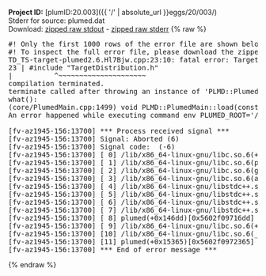 **Project ID:** [plumID:20.003]({{ '/' | absolute_url }}eggs/20/003/)  
Stderr for source:  plumed.dat   
Download: [zipped raw stdout](plumed.dat.plumed.stdout.txt.zip) - [zipped raw stderr](plumed.dat.plumed.stderr.txt.zip) 
{% raw %}
<pre>
#! Only the first 1000 rows of the error file are shown below
#! To inspect the full error file, please download the zipped raw stderr file above
TD_TS-target-plumed2.6.Hl7Bjw.cpp:23:10: fatal error: TargetDistribution.h: No such file or directory
23 | #include "TargetDistribution.h"
|          ^~~~~~~~~~~~~~~~~~~~~~
compilation terminated.
terminate called after throwing an instance of 'PLMD::Plumed::ExceptionError'
what():
(core/PlumedMain.cpp:1499) void PLMD::PlumedMain::load(const std::string&)
An error happened while executing command env PLUMED_ROOT='/home/runner/opt/lib/plumed' PLUMED_VERSION='2.10b' PLUMED_HTMLDIR='/home/runner/opt/share/doc/plumed' PLUMED_INCLUDEDIR='/home/runner/opt/include' PLUMED_PROGRAM_NAME='plumed' PLUMED_IS_INSTALLED='yes' "/home/runner/opt/lib/plumed"/scripts/mklib.sh -n -o ./TD_TS-target-plumed2.6.2.10b.so TD_TS-target-plumed2.6.cpp

[fv-az1945-156:13700] *** Process received signal ***
[fv-az1945-156:13700] Signal: Aborted (6)
[fv-az1945-156:13700] Signal code:  (-6)
[fv-az1945-156:13700] [ 0] /lib/x86_64-linux-gnu/libc.so.6(+0x45330)[0x7f13a7045330]
[fv-az1945-156:13700] [ 1] /lib/x86_64-linux-gnu/libc.so.6(pthread_kill+0x11c)[0x7f13a709eb2c]
[fv-az1945-156:13700] [ 2] /lib/x86_64-linux-gnu/libc.so.6(gsignal+0x1e)[0x7f13a704527e]
[fv-az1945-156:13700] [ 3] /lib/x86_64-linux-gnu/libc.so.6(abort+0xdf)[0x7f13a70288ff]
[fv-az1945-156:13700] [ 4] /lib/x86_64-linux-gnu/libstdc++.so.6(+0xa5ff5)[0x7f13a74a5ff5]
[fv-az1945-156:13700] [ 5] /lib/x86_64-linux-gnu/libstdc++.so.6(+0xbb0da)[0x7f13a74bb0da]
[fv-az1945-156:13700] [ 6] /lib/x86_64-linux-gnu/libstdc++.so.6(_ZSt10unexpectedv+0x0)[0x7f13a74a5a55]
[fv-az1945-156:13700] [ 7] /lib/x86_64-linux-gnu/libstdc++.so.6(+0xa5a6f)[0x7f13a74a5a6f]
[fv-az1945-156:13700] [ 8] plumed(+0x146dd)[0x5602f09716dd]
[fv-az1945-156:13700] [ 9] /lib/x86_64-linux-gnu/libc.so.6(+0x2a1ca)[0x7f13a702a1ca]
[fv-az1945-156:13700] [10] /lib/x86_64-linux-gnu/libc.so.6(__libc_start_main+0x8b)[0x7f13a702a28b]
[fv-az1945-156:13700] [11] plumed(+0x15365)[0x5602f0972365]
[fv-az1945-156:13700] *** End of error message ***
</pre>
{% endraw %}
